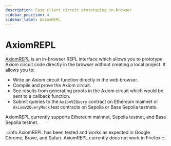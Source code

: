 ```yaml
---
description: Fast client circuit prototyping in-browser
sidebar_position: 4
sidebar_label: AxiomREPL
---
```


# AxiomREPL

[AxiomREPL](https://repl.axiom.xyz/) is an in-browser REPL interface which allows you to prototype Axiom circuit code directly in the browser without creating a local project. It allows you to:

- Write an Axiom circuit function directly in the web browser.
- Compile and prove the Axiom circuit.
- See results from generating proofs in the Axiom circuit which would be sent to a callback function.
- Submit queries to the `AxiomV2Query` contract on Ethereum mainnet or `AxiomV2QueryMock` test contracts on Sepolia or Base Sepolia testnets.

AxiomREPL currently supports Ethereum mainnet, Sepolia testnet, and Base Sepolia testnet.

:::info
AxiomREPL has been tested and works as expected in Google Chrome, Brave, and Safari. AxiomREPL currently does not work in Firefox
:::
